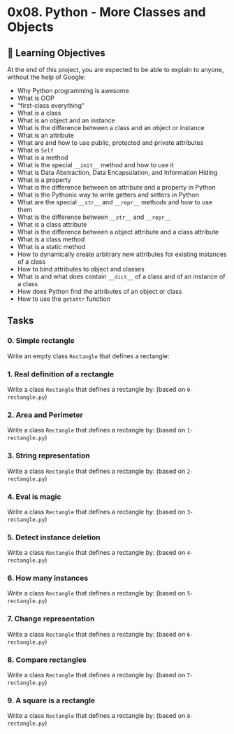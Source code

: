 # 0x08. Python - More Classes and Objects
## :open_book: Learning Objectives
At the end of this project, you are expected to be able to explain to anyone, without the help of Google:
* Why Python programming is awesome
* What is OOP
* “first-class everything”
* What is a class
* What is an object and an instance
* What is the difference between a class and an object or instance
* What is an attribute
* What are and how to use public, protected and private attributes
* What is `Self`
* What is a method
* What is the special `__init__` method and how to use it
* What is Data Abstraction, Data Encapsulation, and Information Hiding
* What is a property
* What is the difference between an attribute and a property in Python
* What is the Pythonic way to write getters and setters in Python
* What are the special `__str__` and `__repr__` methods and how to use them
* What is the difference between `__str__` and `__repr__`
* What is a class attribute
* What is the difference between a object attribute and a class attribute
* What is a class method
* What is a static method
* How to dynamically create arbitrary new attributes for existing instances of a class
* How to bind attributes to object and classes
* What is and what does contain `__dict__` of a class and of an instance of a class
* How does Python find the attributes of an object or class
* How to use the `getattr` function
## Tasks
### 0. Simple rectangle
Write an empty class `Rectangle` that defines a rectangle:
### 1. Real definition of a rectangle
Write a class `Rectangle` that defines a rectangle by: (based on `0-rectangle.py`)
### 2. Area and Perimeter
Write a class `Rectangle` that defines a rectangle by: (based on `1-rectangle.py`)
### 3. String representation
Write a class `Rectangle` that defines a rectangle by: (based on `2-rectangle.py`)
### 4. Eval is magic
Write a class `Rectangle` that defines a rectangle by: (based on `3-rectangle.py`)
### 5. Detect instance deletion
Write a class `Rectangle` that defines a rectangle by: (based on `4-rectangle.py`)
### 6. How many instances
Write a class `Rectangle` that defines a rectangle by: (based on `5-rectangle.py`)
### 7. Change representation
Write a class `Rectangle` that defines a rectangle by: (based on `6-rectangle.py`)
### 8. Compare rectangles
Write a class `Rectangle` that defines a rectangle by: (based on `7-rectangle.py`)
### 9. A square is a rectangle
Write a class `Rectangle` that defines a rectangle by: (based on `8-rectangle.py`)
